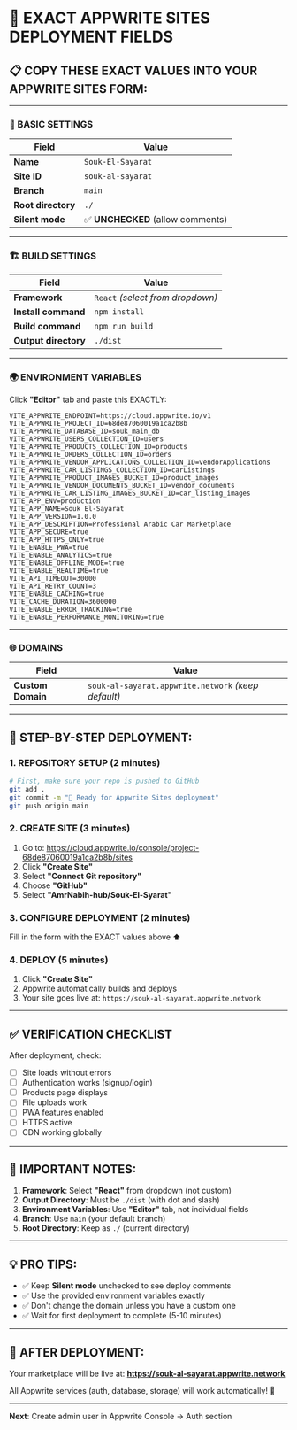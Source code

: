 # 🚀 EXACT APPWRITE SITES DEPLOYMENT FIELDS

## 📋 **COPY THESE EXACT VALUES INTO YOUR APPWRITE SITES FORM:**

---

### **🔧 BASIC SETTINGS**

| Field | Value |
|-------|-------|
| **Name** | `Souk-El-Sayarat` |
| **Site ID** | `souk-al-sayarat` |
| **Branch** | `main` |
| **Root directory** | `./` |
| **Silent mode** | ✅ **UNCHECKED** (allow comments) |

---

### **🏗️ BUILD SETTINGS**

| Field | Value |
|-------|-------|
| **Framework** | `React` *(select from dropdown)* |
| **Install command** | `npm install` |
| **Build command** | `npm run build` |
| **Output directory** | `./dist` |

---

### **🌍 ENVIRONMENT VARIABLES**

Click **"Editor"** tab and paste this EXACTLY:

```env
VITE_APPWRITE_ENDPOINT=https://cloud.appwrite.io/v1
VITE_APPWRITE_PROJECT_ID=68de87060019a1ca2b8b
VITE_APPWRITE_DATABASE_ID=souk_main_db
VITE_APPWRITE_USERS_COLLECTION_ID=users
VITE_APPWRITE_PRODUCTS_COLLECTION_ID=products
VITE_APPWRITE_ORDERS_COLLECTION_ID=orders
VITE_APPWRITE_VENDOR_APPLICATIONS_COLLECTION_ID=vendorApplications
VITE_APPWRITE_CAR_LISTINGS_COLLECTION_ID=carListings
VITE_APPWRITE_PRODUCT_IMAGES_BUCKET_ID=product_images
VITE_APPWRITE_VENDOR_DOCUMENTS_BUCKET_ID=vendor_documents
VITE_APPWRITE_CAR_LISTING_IMAGES_BUCKET_ID=car_listing_images
VITE_APP_ENV=production
VITE_APP_NAME=Souk El-Sayarat
VITE_APP_VERSION=1.0.0
VITE_APP_DESCRIPTION=Professional Arabic Car Marketplace
VITE_APP_SECURE=true
VITE_APP_HTTPS_ONLY=true
VITE_ENABLE_PWA=true
VITE_ENABLE_ANALYTICS=true
VITE_ENABLE_OFFLINE_MODE=true
VITE_ENABLE_REALTIME=true
VITE_API_TIMEOUT=30000
VITE_API_RETRY_COUNT=3
VITE_ENABLE_CACHING=true
VITE_CACHE_DURATION=3600000
VITE_ENABLE_ERROR_TRACKING=true
VITE_ENABLE_PERFORMANCE_MONITORING=true
```

---

### **🌐 DOMAINS**

| Field | Value |
|-------|-------|
| **Custom Domain** | `souk-al-sayarat.appwrite.network` *(keep default)* |

---

## 🎯 **STEP-BY-STEP DEPLOYMENT:**

### **1. REPOSITORY SETUP (2 minutes)**
```bash
# First, make sure your repo is pushed to GitHub
git add .
git commit -m "🚀 Ready for Appwrite Sites deployment"
git push origin main
```

### **2. CREATE SITE (3 minutes)**
1. Go to: https://cloud.appwrite.io/console/project-68de87060019a1ca2b8b/sites
2. Click **"Create Site"**
3. Select **"Connect Git repository"**
4. Choose **"GitHub"**
5. Select **"AmrNabih-hub/Souk-El-Syarat"**

### **3. CONFIGURE DEPLOYMENT (2 minutes)**
Fill in the form with the EXACT values above ⬆️

### **4. DEPLOY (5 minutes)**
1. Click **"Create Site"**
2. Appwrite automatically builds and deploys
3. Your site goes live at: `https://souk-al-sayarat.appwrite.network`

---

## ✅ **VERIFICATION CHECKLIST**

After deployment, check:

- [ ] Site loads without errors
- [ ] Authentication works (signup/login)
- [ ] Products page displays
- [ ] File uploads work
- [ ] PWA features enabled
- [ ] HTTPS active
- [ ] CDN working globally

---

## 🚨 **IMPORTANT NOTES:**

1. **Framework**: Select **"React"** from dropdown (not custom)
2. **Output Directory**: Must be `./dist` (with dot and slash)
3. **Environment Variables**: Use **"Editor"** tab, not individual fields
4. **Branch**: Use `main` (your default branch)
5. **Root Directory**: Keep as `./` (current directory)

---

## 💡 **PRO TIPS:**

- ✅ Keep **Silent mode** unchecked to see deploy comments
- ✅ Use the provided environment variables exactly
- ✅ Don't change the domain unless you have a custom one
- ✅ Wait for first deployment to complete (5-10 minutes)

---

## 🎉 **AFTER DEPLOYMENT:**

Your marketplace will be live at:
**https://souk-al-sayarat.appwrite.network**

All Appwrite services (auth, database, storage) will work automatically! 🚀

---

**Next**: Create admin user in Appwrite Console → Auth section